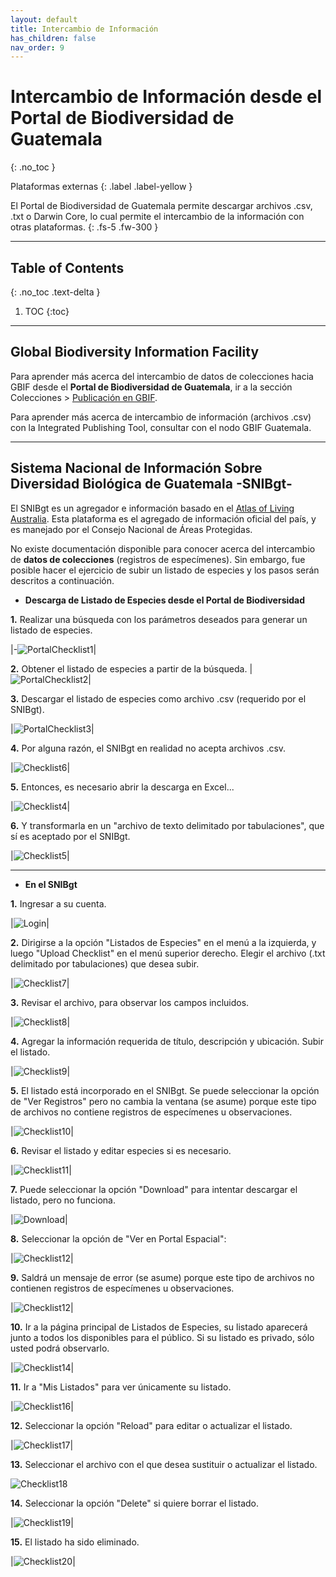 ```yaml
---
layout: default
title: Intercambio de Información
has_children: false
nav_order: 9
---
```



# Intercambio de Información desde el Portal de Biodiversidad de Guatemala
{: .no_toc }

<div class="code-example" markdown="1">
Plataformas externas
{: .label .label-yellow }
</div>


El Portal de Biodiversidad de Guatemala permite descargar archivos .csv, .txt o Darwin Core, lo cual permite el intercambio de la información con otras plataformas.
{: .fs-5 .fw-300 }

---

## Table of Contents
{: .no_toc .text-delta }

1. TOC
{:toc}

---

## Global Biodiversity Information Facility

Para aprender más acerca del intercambio de datos de colecciones hacia GBIF desde el **Portal de Biodiversidad de Guatemala**, ir a la sección Colecciones > [Publicación en GBIF](https://guatemalaportal.github.io/docs/colecciones/gbif/publicar/).

Para aprender más acerca de intercambio de información (archivos .csv) con la Integrated Publishing Tool, consultar con el nodo GBIF Guatemala.

---

## Sistema Nacional de Información Sobre Diversidad Biológica de Guatemala -SNIBgt-

El SNIBgt es un agregador e información basado en el [Atlas of Living Australia](https://living-atlases.gbif.org/participants/snibgt/). Esta plataforma es el agregado de información oficial del país, y es manejado por el Consejo Nacional de Áreas Protegidas.

No existe documentación disponible para conocer acerca del intercambio de **datos de colecciones** (registros de especímenes). Sin embargo, fue posible hacer el ejercicio de subir un listado de especies y los pasos serán descritos a continuación. 

- **Descarga de Listado de Especies desde el Portal de Biodiversidad**

**1.** Realizar una búsqueda con los parámetros deseados para generar un listado de especies.

|-![PortalChecklist1](https://user-images.githubusercontent.com/69399374/233867636-6e87bd79-2da3-4f20-9980-eb8f657954b7.jpg)|

**2.** Obtener el listado de especies a partir de la búsqueda.
|![PortalChecklist2](https://user-images.githubusercontent.com/69399374/233867659-5ce59d35-6bd8-4fa9-9cb9-eaf69492adfe.jpg)|


**3.** Descargar el listado de especies como archivo .csv (requerido por el SNIBgt).

|![PortalChecklist3](https://user-images.githubusercontent.com/69399374/233864166-e78ae202-0445-4e65-8fba-808fff458b54.jpg)|

**4.** Por alguna razón, el SNIBgt en realidad no acepta archivos .csv.

|![Checklist6](https://user-images.githubusercontent.com/69399374/233864188-25cdd3fa-2319-4ac8-8a37-3148cfcd196d.jpg)|

**5.** Entonces, es necesario abrir la descarga en Excel...

|![Checklist4](https://user-images.githubusercontent.com/69399374/233864275-5c42a786-7aae-4a72-8e00-f4be901ef584.jpg)|

**6.** Y transformarla en un "archivo de texto delimitado por tabulaciones", que sí es aceptado por el SNIBgt.

|![Checklist5](https://user-images.githubusercontent.com/69399374/233864300-46d02cdc-941c-4757-b0aa-a81bedccea69.jpg)|

---
- **En el SNIBgt**

**1.** Ingresar a su cuenta.

|![Login](https://user-images.githubusercontent.com/69399374/233863662-dfce2dc5-6958-4522-9f2d-efcaf1ea3272.jpg)|

**2.** Dirigirse a la opción "Listados de Especies" en el menú a la izquierda, y luego "Upload Checklist" en el menú superior derecho. Elegir el archivo (.txt delimitado por tabulaciones) que desea subir.

|![Checklist7](https://user-images.githubusercontent.com/69399374/233864380-9435fd6c-0f4a-4f83-a6a5-acfab18a736b.jpg)|

**3.** Revisar el archivo, para observar los campos incluidos.

|![Checklist8](https://user-images.githubusercontent.com/69399374/233864640-9e148d77-31af-4c42-9cd6-d527898ec19e.jpg)|

**4.** Agregar la información requerida de título, descripción y ubicación. Subir el listado.

|![Checklist9](https://user-images.githubusercontent.com/69399374/233864732-a433ab49-2d0e-4ae3-85e4-195742a3c9f1.jpg)|

**5.** El listado está incorporado en el SNIBgt. Se puede seleccionar la opción de "Ver Registros" pero no cambia la ventana (se asume) porque este tipo de archivos no contiene registros de especímenes u observaciones.

|![Checklist10](https://user-images.githubusercontent.com/69399374/233864831-cd03b780-e35a-4d5c-90d1-214aadb8aa5e.jpg)|

**6.** Revisar el listado y editar especies si es necesario.

|![Checklist11](https://user-images.githubusercontent.com/69399374/233864899-8fae4d38-df64-4007-b6be-231b538a12b8.jpg)|

**7.** Puede seleccionar la opción "Download" para intentar descargar el listado, pero no funciona.

|![Download](https://user-images.githubusercontent.com/69399374/233865508-d2f5efd1-3871-43b0-a4a7-85146c83e1cb.jpg)|

**8.** Seleccionar la opción de "Ver en Portal Espacial":

|![Checklist12](https://user-images.githubusercontent.com/69399374/233865073-90701ff5-7b46-4567-b6d2-1e7a6db5e8db.jpg)|

**9.** Saldrá un mensaje de error (se asume) porque este tipo de archivos no contienen registros de especímenes u observaciones.

|![Checklist12](https://user-images.githubusercontent.com/69399374/233864951-319d3c97-63ad-42cf-b95b-f5a546a2317f.jpg)|

**10.** Ir a la página principal de Listados de Especies, su listado aparecerá junto a todos los disponibles para el público. Si su listado es privado, sólo usted podrá observarlo.

|![Checklist14](https://user-images.githubusercontent.com/69399374/233865151-3eb0e9a6-c747-442c-aeda-354fd278348d.jpg)|

**11.** Ir a "Mis Listados" para ver únicamente su listado.

|![Checklist16](https://user-images.githubusercontent.com/69399374/233865188-bf20267e-2294-4467-93d6-85d9c4862fd3.jpg)|

**12.** Seleccionar la opción "Reload" para editar o actualizar el listado.

|![Checklist17](https://user-images.githubusercontent.com/69399374/233865296-de07ac62-9092-48f6-bb27-8f4b19d669cf.jpg)|

**13.** Seleccionar el archivo con el que desea sustituir o actualizar el listado.

![Checklist18](https://user-images.githubusercontent.com/69399374/233865274-6554e329-5183-4057-8b2e-5a9f853a044b.jpg)


**14.** Seleccionar la opción "Delete" si quiere borrar el listado.

|![Checklist19](https://user-images.githubusercontent.com/69399374/233865326-e18f9e4f-21a2-406b-a15b-ebb18b564516.jpg)|

**15.** El listado ha sido eliminado.

|![Checklist20](https://user-images.githubusercontent.com/69399374/233865350-368e1bed-fcc3-402d-82bd-6f91c7c05de1.jpg)|
